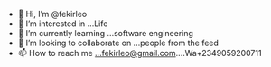- 👋 Hi, I’m @fekirleo
- 👀 I’m interested in ...Life
- 🌱 I’m currently learning ...software engineering
- 💞️ I’m looking to collaborate on ...people from the feed
- 📫 How to reach me ...fekirleo@gmail.com....Wa+2349059200711

<!---
fekirleo/fekirleo is a ✨ special ✨ repository because its `README.md` (this file) appears on your GitHub profile.
You can click the Preview link to take a look at your changes.
--->
